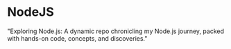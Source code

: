 # NodeJS
"Exploring Node.js: A dynamic repo chronicling my Node.js journey, packed with hands-on code, concepts, and discoveries."
